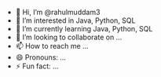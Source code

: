 - 👋 Hi, I’m @rahulmuddam3
- 👀 I’m interested in Java, Python, SQL
- 🌱 I’m currently learning Java, Python, SQL
- 💞️ I’m looking to collaborate on ...
- 📫 How to reach me ...
- 😄 Pronouns: ...
- ⚡ Fun fact: ...

<!---
rahulmuddam3/rahulmuddam3 is a ✨ special ✨ repository because its `README.md` (this file) appears on your GitHub profile.
You can click the Preview link to take a look at your changes.
--->
